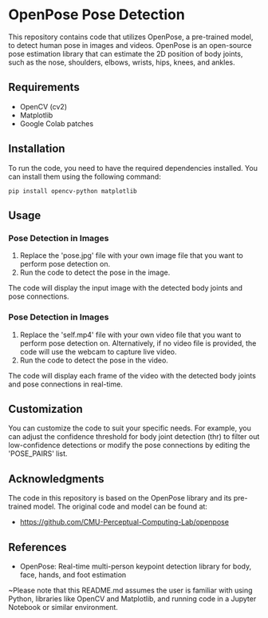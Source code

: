 # OpenPose Pose Detection

This repository contains code that utilizes OpenPose, a pre-trained model, to detect human pose in images and videos. OpenPose is an open-source pose estimation library that can estimate the 2D position of body joints, such as the nose, shoulders, elbows, wrists, hips, knees, and ankles.

## Requirements

- OpenCV (cv2)
- Matplotlib
- Google Colab patches

## Installation

To run the code, you need to have the required dependencies installed. You can install them using the following command:

```shell
pip install opencv-python matplotlib
```
## Usage
### Pose Detection in Images

1. Replace the 'pose.jpg' file with your own image file that you want to perform pose detection on.
2. Run the code to detect the pose in the image.

The code will display the input image with the detected body joints and pose connections.

### Pose Detection in Images

1. Replace the 'self.mp4' file with your own video file that you want to perform pose detection on. Alternatively, if no video file is provided, the code will use the webcam to capture live video.
2. Run the code to detect the pose in the video.

The code will display each frame of the video with the detected body joints and pose connections in real-time.

## Customization
You can customize the code to suit your specific needs. For example, you can adjust the confidence threshold for body joint detection (thr) to filter out low-confidence detections or modify the pose connections by editing the 'POSE_PAIRS' list.

## Acknowledgments
The code in this repository is based on the OpenPose library and its pre-trained model. The original code and model can be found at:
- https://github.com/CMU-Perceptual-Computing-Lab/openpose

## References
- OpenPose: Real-time multi-person keypoint detection library for body, face, hands, and foot estimation

  
~Please note that this README.md assumes the user is familiar with using Python, libraries like OpenCV and Matplotlib, and running code in a Jupyter Notebook or similar environment.
